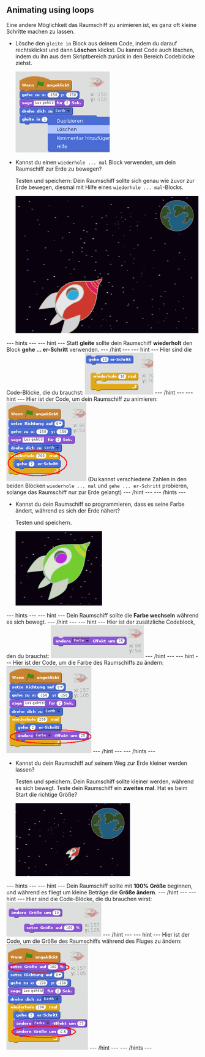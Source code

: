 ## Animating using loops

Eine andere Möglichkeit das Raumschiff zu animieren ist, es ganz oft kleine Schritte machen zu lassen.

+ Lösche den `gleite in` Block aus deinem Code, indem du darauf rechtsklickst und dann **Löschen** klickst. Du kannst Code auch löschen, indem du ihn aus dem Skriptbereich zurück in den Bereich Codeblöcke ziehst.
    
    ![Löschen des Gleite-zu-Blocks](images/space-delete-glide.png)

+ Kannst du einen `wiederhole ... mal` Block verwenden, um dein Raumschiff zur Erde zu bewegen?
    
    Testen und speichern: Dein Raumschiff sollte sich genau wie zuvor zur Erde bewegen, diesmal mit Hilfe eines `wiederhole ... mal`-Blocks.
    
    ![Test einer Raumschiff-Animation](images/space-animate-stage.png)

\--- hints \--- \--- hint \--- Statt **gleite** sollte dein Raumschiff **wiederholt** den Block **gehe ... er-Schritt** verwenden. \--- /hint \--- \--- hint \--- Hier sind die Code-Blöcke, die du brauchst: ![Blocks for an animated spaceship](images/space-repeat-blocks.png) \--- /hint \--- \--- hint \--- Hier ist der Code, um dein Raumschiff zu animieren: ![Code for an animated spaceship](images/space-repeat-code.png) (Du kannst verschiedene Zahlen in den beiden Blöcken `wiederhole ... mal` und `gehe ... er-Schritt` probieren, solange das Raumschiff nur zur Erde gelangt) \--- /hint \--- \--- /hints \---

+ Kannst du dein Raumschiff so programmieren, dass es seine Farbe ändert, während es sich der Erde nähert?
    
    Testen und speichern.
    
    ![Test eines die Farbe wechselnden Raumschiffs](images/space-colour-test.png)

\--- hints \--- \--- hint \--- Dein Raumschiff sollte die **Farbe wechseln** während es sich bewegt. \--- /hint \--- \--- hint \--- Hier ist der zusätzliche Codeblock, den du brauchst: ![Block for changing colour](images/space-colour-blocks.png) \--- /hint \--- \--- hint \--- Hier ist der Code, um die Farbe des Raumschiffs zu ändern: ![Code for an animated spaceship](images/space-colour-code.png) \--- /hint \--- \--- /hints \---

+ Kannst du dein Raumschiff auf seinem Weg zur Erde kleiner werden lassen?
    
    Testen und speichern. Dein Raumschiff sollte kleiner werden, während es sich bewegt. Teste dein Raumschiff ein **zweites mal**. Hat es beim Start die richtige Größe?
    
    ![Test eines kleiner werdenden Raumschiffs](images/space-size-test.png)

\--- hints \--- \--- hint \--- Dein Raumschiff sollte mit **100% Größe** beginnen, und während es fliegt um kleine Beträge die **Größe ändern**. \--- /hint \--- \--- hint \--- Hier sind die Code-Blöcke, die du brauchen wirst: ![Blocks for changing size](images/space-size-blocks.png) \--- /hint \--- \--- hint \--- Hier ist der Code, um die Größe des Raumschiffs während des Fluges zu ändern: ![Code for changing size](images/space-size-code.png) \--- /hint \--- \--- /hints \---